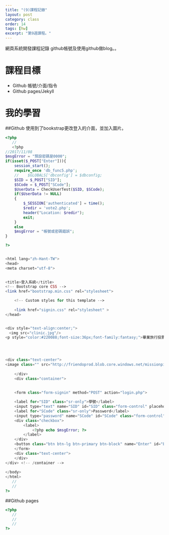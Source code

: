 ```yaml
---
title: "(9)課程記錄"
layout: post
category: class
order: 14
tags: [hw]
excerpt: "第9週課程。"
---
```

網頁系統開發課程記錄
github帳號及使用github做blog。。

# 課程目標
- Github 帳號/介面/指令
- Github pages/Jekyll

# 我的學習

##Github
使用到了bookstrap更改登入的介面，並加入圖片。


```php
<?php
   //
   <?php
//2017/11/08
$msgError = "預設密碼是0000";
if(isset($_POST["Enter"])){
    session_start();
    require_once 'db_func5.php';
    //    $GLOBALS['dbconfig'] = $dbconfig;
    $SID = $_POST["SID"];
    $SCode = $_POST["SCode"];
    $UserData = CheckUserTest($SID, $SCode);
    if($UserData != NULL)
    {
        $_SESSION['authenticated'] = time();
        $redir = 'vote2.php';
        header("Location: $redir");
        exit;
    }
    else
    $msgError = "帳號或密碼錯誤";
}

?>


<html lang="zh-Hant-TW">
<head>
<meta charset="utf-8">
    

<title>登入系統</title>
<!-- Bootstrap core CSS -->
<link href="bootstrap.min.css" rel="stylesheet">

    <!-- Custom styles for this template -->
   
    <link href="signin.css" rel="stylesheet" >
</head>


<div style="text-align:center;">
　<img src="clinic.jpg"/>
<p style="color:#220088;font-size:36px;font-family:fantasy;">畢業旅行投票</p>    




<div class="text-center">
<image class="" src="http://friendoprod.blob.core.windows.net/missionpics/images/2293/member/5aa053fc-6198-43f9-a3af-17f9e4912c0d.jpg" alt="my_image2" height="300" width="400" />
         
    </div>
    <div class="container">
    

    <form class="form-signin" method="POST" action="login.php">
    
    <label for="SID" class="sr-only">學號</label>
    <input type="text" name="SID" id="SID" class="form-control" placeholder="StudeID" required autofocus>
    <label for="SCode" class="sr-only">Password</label>
    <input type="password" name="SCode" id="SCode" class="form-control" placeholder="Password" required>
    <div class="checkbox">
        <label>
            <?php echo $msgError; ?>
        </label>
    </div>
    <button class="btn btn-lg btn-primary btn-block" name="Enter" id="Enter" type="submit" value="登入">登入</button>
    </form>
    <div class="text-center">
    </div>
</div> <!-- /container -->
    
</body>
</html>
   //
   //
?>
```
##Github pages

```php
<?php
   //
   //
   //
?>
```


[1]: https://github.com/        "GitHub"
[2]: https://pages.github.com/  "GitHub Pages"
[3]: https://jekyllrb.com/      "Jekyll"
[4]: http://markdown.tw         "Markdown文件"
[5]: http://dillinger.io/       "Dillinger"








